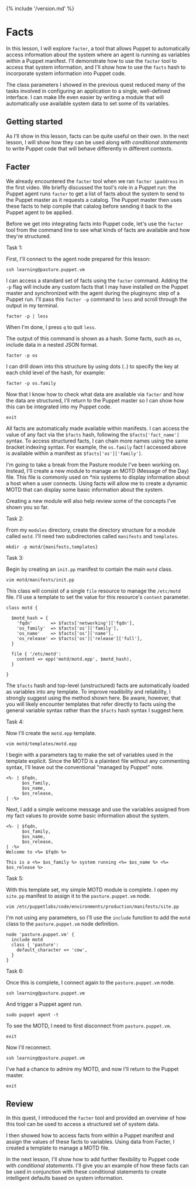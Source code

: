 {% include '/version.md' %}

# Facts

In this lesson, I will explore `facter`, a tool that 
allows Puppet to automatically access information about the system where an agent is running
as variables within a Puppet manifest. I'll demonstrate how to use the `facter` tool to access that system 
information, and I'll show how to use the `facts` hash to incorporate system information into Puppet code. 

The class parameters I showed in the previous quest reduced
many of the tasks involved in configuring an application to a single, well-defined interface. 
I can make life even easier by writing a module that will automatically use
available system data to set some of its variables.

## Getting started

As I'll show in this lesson, facts can be quite useful on their own. In
the next lesson, I will show how they can be used along with *conditional
statements* to write Puppet code that will behave differently in
different contexts.

## Facter

We already encountered the `facter` tool when we ran `facter
ipaddress` in the first video. We briefly discussed
the tool's role in a Puppet run: the Puppet agent runs `facter` to get a list
of facts about the system to send to the Puppet master as it requests a
catalog. The Puppet master then uses these facts to help compile that catalog
before sending it back to the Puppet agent to be applied.

Before we get into integrating facts into Puppet code, let's use the
`facter` tool from the command line to see what kinds of facts are available
and how they're structured.

<div class = "lvm-task-number"><p>Task 1:</p></div>

First, I'll connect to the agent node prepared for this lesson:

    ssh learning@pasture.puppet.vm

I can access a standard set of facts using the `facter` command. Adding the
`-p` flag will include any custom facts that I may have installed on the
Puppet master and synchronized with the agent during the pluginsync step of a
Puppet run. I'll pass this `facter -p` command to `less` and scroll
through the output in my terminal.
	
    facter -p | less

When I'm done, I press `q` to quit `less`.

The output of this command is shown as a hash. Some facts, such as
`os`, include data in a nested JSON format.

    facter -p os

I can drill down into this structure by using dots (`.`) to specify the key
at each child level of the hash, for example:

    facter -p os.family

Now that I know how to check what data are available via `facter` and how the
data are structured, I'll return to the Puppet master so I can show how this
can be integrated into my Puppet code.

    exit

All facts are automatically made available within manifests. I can
access the value of any fact via the `$facts` hash, following the
`$facts['fact_name']` syntax. To access structured facts, I can chain more
names using the same bracket indexing syntax. For example, the `os.family` fact
I accessed above is available within a manifest as `$facts['os']['family']`.

I'm going to take a break from the Pasture module I've been working on. Instead,
I'll create a new module to manage an MOTD (Message of the Day) file. This
file is commonly used on \*nix systems to display information about a host when
a user connects. Using facts will allow me to create a dynamic MOTD that can
display some basic information about the system.

Creating a new module will also help review some of the concepts I've shown you so far.

<div class = "lvm-task-number"><p>Task 2:</p></div>

From my `modules` directory, create the directory structure for a module
called `motd`. I'll need two subdirectories called `manifests` and
`templates`.

    mkdir -p motd/{manifests,templates}

<div class = "lvm-task-number"><p>Task 3:</p></div>

Begin by creating an `init.pp` manifest to contain the main `motd` class.

    vim motd/manifests/init.pp

This class will consist of a single `file` resource to manage the `/etc/motd`
file. I'll use a template to set the value for this resource's `content`
parameter.

```puppet
class motd {

  $motd_hash = {
    'fqdn'       => $facts['networking']['fqdn'],
    'os_family'  => $facts['os']['family'],
    'os_name'    => $facts['os']['name'],
    'os_release' => $facts['os']['release']['full'],
  }

  file { '/etc/motd':
    content => epp('motd/motd.epp', $motd_hash),
  }

}
```

The `$facts` hash and top-level (unstructured) facts are automatically loaded
as variables into any template. To improve readibility and reliability, I
strongly suggest using the method shown here. Be aware, however, that
you will likely encounter templates that refer directly to facts using the
general variable syntax rather than the `$facts` hash syntax I suggest here.

<div class = "lvm-task-number"><p>Task 4:</p></div>

Now I'll create the `motd.epp` template.

    vim motd/templates/motd.epp

I begin with a parameters tag to make the set of variables used in the template
explicit. Since the MOTD is a plaintext file without any commenting syntax,
I'll leave out the conventional "managed by Puppet" note.

```
<%- | $fqdn,
      $os_family,
      $os_name,
      $os_release,
| -%>
```

Next, I add a simple welcome message and use the variables assigned from my fact
values to provide some basic information about the system.

```
<%- | $fqdn,
      $os_family,
      $os_name,
      $os_release,
| -%>
Welcome to <%= $fqdn %>

This is a <%= $os_family %> system running <%= $os_name %> <%= $os_release %>

```

<div class = "lvm-task-number"><p>Task 5:</p></div>

With this template set, my simple MOTD module is complete. I open my
`site.pp` manifest to assign it to the `pasture.puppet.vm` node. 

    vim /etc/puppetlabs/code/environments/production/manifests/site.pp

I'm not using any parameters, so I'll use the `include` function to add the
`motd` class to the `pasture.puppet.vm` node definition.

```puppet
node 'pasture.puppet.vm' {
  include motd
  class { 'pasture':
    default_character => 'cow',
  }
}
```

<div class = "lvm-task-number"><p>Task 6:</p></div>

Once this is complete, I connect again to the `pasture.puppet.vm` node.

    ssh learning@pasture.puppet.vm

And trigger a Puppet agent run.

    sudo puppet agent -t

To see the MOTD, I need to first disconnect from `pasture.puppet.vm`.

    exit

Now I'll reconnect.

    ssh learning@pasture.puppet.vm

I've had a chance to admire my MOTD, and now I'll return to the Puppet master.

    exit

## Review

In this quest, I introduced the `facter` tool and provided an overview of how
this tool can be used to access a structured set of system data.

I then showed how to access facts from within a Puppet manifest and assign
the values of these facts to variables. Using data from Facter, I created a
template to manage a MOTD file.

In the next lesson, I'll show how to add further flexibility to
Puppet code with *conditional statements*. I'll give you an example of how
these facts can be used in conjunction with these conditional statements to
create intelligent defaults based on system information.

